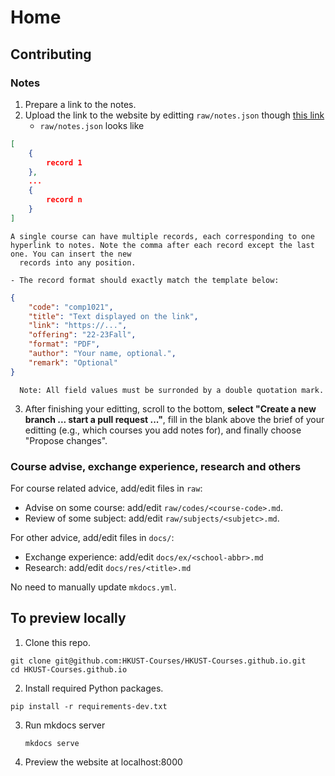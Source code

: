# Home

## Contributing

### Notes

1. Prepare a link to the notes.
1. Upload the link to the website by editting `raw/notes.json` though [this link](https://github.com/HKUST-Courses/HKUST-Courses.github.io/edit/master/raw/notes.json)
    - `raw/notes.json` looks like
```json
[
    { 
        record 1
    },
    ...
    { 
        record n
    }
]
```
    A single course can have multiple records, each corresponding to one
    hyperlink to notes. Note the comma after each record except the last one. You can insert the new
      records into any position.

    - The record format should exactly match the template below:
```json
{
    "code": "comp1021",
    "title": "Text displayed on the link",
    "link": "https://...",
    "offering": "22-23Fall",
    "format": "PDF", 
    "author": "Your name, optional.",
    "remark": "Optional"
}
```
      Note: All field values must be surronded by a double quotation mark.
3. After finishing your editting, scroll to the bottom, **select "Create a new
   branch ... start a pull request ..."**, fill in the blank above the brief of
   your editting (e.g., which courses you add notes for), and finally choose "Propose changes".

### Course advise, exchange experience, research and others

For course related advice, add/edit files in `raw`:

- Advise on some course: add/edit `raw/codes/<course-code>.md`.
- Review of some subject: add/edit `raw/subjects/<subjetc>.md`.

For other advice, add/edit files in `docs/`:

- Exchange experience: add/edit `docs/ex/<school-abbr>.md`
- Research: add/edit `docs/res/<title>.md`

No need to manually update `mkdocs.yml`.

## To preview locally

1. Clone this repo.
```shell
git clone git@github.com:HKUST-Courses/HKUST-Courses.github.io.git
cd HKUST-Courses.github.io
```
2. Install required Python packages.
```shell
pip install -r requirements-dev.txt
```
3. Run mkdocs server
   ```shell
   mkdocs serve
   ```
4. Preview the website at localhost:8000
